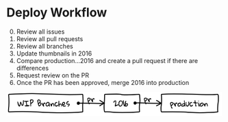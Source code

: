 # Deploy Workflow

0. Review all issues
0. Review all pull requests
0. Review all branches
0. Update thumbnails in 2016
0. Compare production...2016 and create a pull request if there are differences
0. Request review on the PR
0. Once the PR has been approved, merge 2016 into production

[![Deploy Diagram](https://github.com/SimpleUpdates/ThemeHandbook/blob/master/deploy_diagram.png?raw=true)](http://shakydraw.com/)
